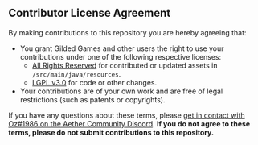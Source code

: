 ## Contributor License Agreement
By making contributions to this repository you are hereby agreeing that:

- You grant Gilded Games and other users the right to use your contributions under one of the following respective licenses:
    - [All Rights Reserved](https://en.wikipedia.org/wiki/All_rights_reserved) for contributed or updated assets in `/src/main/java/resources`.
    - [LGPL v3.0](https://www.gnu.org/licenses/lgpl-3.0.en.html) for code or other changes.
- Your contributions are of your own work and are free of legal restrictions (such as patents or copyrights).

If you have any questions about these terms, please [get in contact with Oz#1986 on the Aether Community Discord](https://discord.gg/aethermod). **If you do not agree to these terms, please do not submit contributions to this repository.**
